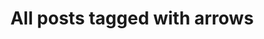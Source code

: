---
layout: tag
title: "All posts tagged with arrows"
permalink: /weblog/tags/arrows/
taxonomy: arrows
---